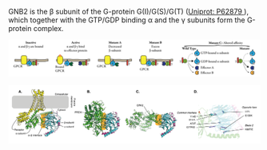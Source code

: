 GNB2 is the β subunit of the G-protein G(I)/G(S)/G(T) 
([Uniprot: P62879 <i class="far fa-external-link"></i> ](https://www.uniprot.org/uniprot/P62879)),
which together with the GTP/GDP binding α and the γ subunits form the G-protein complex.

![model_GNB.png](artwork/model_GNB.png)

![GNB2_interface_differs.png](artwork/GNB2_interface_differs.png)
